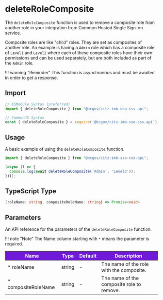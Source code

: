 # deleteRoleComposite

The `deleteRoleComposite` function is used to remove a composite role from another role in your integration from Common Hosted Single Sign-on service. 

Composite roles are like "child" roles. They are set as composites of another role. An example is having a `Admin` role which has a composite role of `Level1` and `Level2` where each of these composite roles have their own permissions and can be used separately, but are both included as part of the `Admin` role.

!!! warning "Reminder"
    This function is asynchronous and must be awaited in order to get a response.

## Import

```JavaScript
// ESModule Syntax (preferred)
import { deleteRoleComposite } from "@bcgov/citz-imb-sso-css-api";

// CommonJS Syntax
const { deleteRoleComposite } = require('@bcgov/citz-imb-sso-css-api');
```

## Usage

A basic example of using the `deleteRoleComposite` function.

```JavaScript
import { deleteRoleComposite } from "@bcgov/citz-imb-sso-css-api";

(async () => {
  console.log(await deleteRoleComposite('Admin', 'Level3'));
})();
```

## TypeScript Type

```TypeScript
(roleName: string, compositeRoleName: string) => Promise<void>
```

## Parameters

An API reference for the parameters of the `deleteRoleComposite` function.

!!! note "Note"
    The Name column starting with `*` means the parameter is required.

<table>
  <!-- Table columns -->
  <thead>
    <tr>
      <th style="background: #6f19d9; color: white;">Name</th>
      <th style="background: #6f19d9; color: white;">Type</th>
      <th style="background: #6f19d9; color: white;">Default</th>
      <th style="background: #6f19d9; color: white;">Description</th>
    </tr>
  </thead>

  <!-- Table rows -->
  <tbody>
    <tr>
      <td>* roleName</td>
      <td>string</td>
      <td>-</td>
      <td>The name of the role with the composite.</td>
    </tr>
    <tr>
      <td>* compositeRoleName</td>
      <td>string</td>
      <td>-</td>
      <td>The name of the composite role to remove.</td>
    </tr>
  </tbody>
</table>
